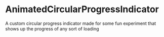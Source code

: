 # AnimatedCircularProgressIndicator
A custom circular progress indicator made for some fun experiment that shows up the progress of any sort of loading
